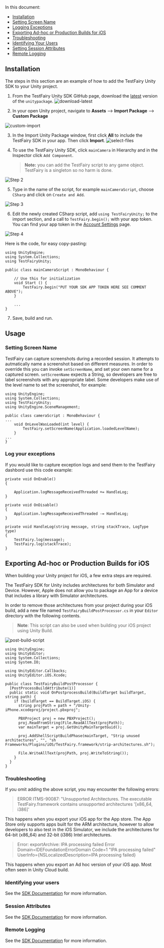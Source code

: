 In this document:

- [Installation](#installation)
- [Setting Screen Name](#set-screen-name)
- [Logging Exceptions](#log-exceptions)
- [Exporting Ad-hoc or Production Builds for iOS](#export-adhoc)
- [Troubleshooting](#troubleshooting)
- [Identifying Your Users](#identify-users)
- [Setting Session Attributes](#session-attributes)
- [Remote Logging](#remote-logging)

<a name="installation"></a>
## Installation

The steps in this section are an example of how to add the TestFairy Unity SDK to your Unity project.

1. From the TestFairy Unity SDK GitHub page, download the [latest](https://github.com/testfairy/testfairy-unity-plugin/releases) version of the `unitypackage`.
   ![download-latest](/img/unity/unity-latest.png)

2. In your open Unity project, navigate to **Assets** --> **Import Package** --> **Custom Package**

  ![custom-import](/img/unity/custom-import.png)

3. In the Import Unity Package window, first click **All** to include the TestFairy SDK in your app. Then click **Import**.
   ![select-files](/img/unity/file-select.png)

4. To use the TestFairy Unity SDK, click `mainCamera` in Hierarchy and in the Inspector click `Add Component`. 
	> **Note:** you can add the TestFairy script to any game object. TestFairy is a singleton so no harm is done.

  ![Step 2](https://raw.githubusercontent.com/testfairy/testfairy-unity-plugin/master/Images/step2.png)

5. Type in the name of the script, for example `mainCameraScript`, choose `CSharp` and click on `Create and Add`.

  ![Step 3](https://raw.githubusercontent.com/testfairy/testfairy-unity-plugin/master/Images/step3.png)

6. Edit the newly created CSharp script, add `using TestFairyUnity;` to the import section, and a call to `TestFairy.begin();` with your app token. You can find your app token in the [Account Settings](https://app.testfairy.com/settings/#apptoken) page.

  ![Step 4](https://raw.githubusercontent.com/testfairy/testfairy-unity-plugin/master/Images/step4.png)

 Here is the code, for easy copy-pasting:

 ```
 using UnityEngine;
 using System.Collections;
 using TestFairyUnity;

 public class mainCameraScript : MonoBehaviour {

     // Use this for initialization
     void Start () {
         TestFairy.begin("PUT YOUR SDK APP TOKEN HERE SEE COMMENT ABOVE");
     }

     ...
 }
 ```

7. Save, build and run.

## Usage

<a name="set-screen-name"></a>
### Setting Screen Name

TestFairy can capture screenshots during a recorded session. It attempts to autmatically name a screenshot based on different measures. In order to override this you can invoke `setScreenName`, and set your own name for a captured screen. `setScreenName` expects a String, so developers are free to label screenshots with any appropriate label. Some developers make use of the level name to set the screenshot, for example:

```
using UnityEngine;
using System.Collections;
using TestFairyUnity;
using UnityEngine.SceneManagement;

public class cameraScript : MonoBehaviour {
...
	void OnLevelWasLoaded(int level) {
		TestFairy.setScreenName(Application.loadedLevelName);
	}
...
}
```

<a name="log-exceptions"></a>
### Log your exceptions

If you would like to capture exception logs and send them to the TestFairy dashbord use this code example:

```
private void OnEnable()
{

	Application.logMessageReceivedThreaded += HandleLog;
}

private void OnDisable()
{
	Application.logMessageReceivedThreaded -= HandleLog;
}

private void HandleLog(string message, string stackTrace, LogType type)
{
	TestFairy.log(message);
	TestFairy.log(stackTrace);
}
```

<a name="export-adhoc"></a>
## Exporting Ad-hoc or Production Builds for iOS

When building your Unity project for iOS, a few extra steps are required. 

The TestFairy SDK for Unity includes architectures for both Simulator and Device. However, Apple does not allow you to package an App for a device that includes a library with Simulator architectures.

In order to remove those architectures from your project during your iOS build, add a new file named `TestFairyBuildPostProcessor.cs` in your `Editor` directory with the following contents.

> **Note**: This script can also be used when building your iOS project using Unity Build.

![post-build-script](/img/unity/post-build-script.png)

```
using UnityEngine;
using UnityEditor;
using System.Collections;
using System.IO;

using UnityEditor.Callbacks;
using UnityEditor.iOS.Xcode;

public class TestFairyBuildPostProcessor {
  [PostProcessBuildAttribute(1)]
  public static void OnPostprocessBuild(BuildTarget buildTarget, string path) {
    if (buildTarget == BuildTarget.iOS) {
      string projPath = path + "/Unity-iPhone.xcodeproj/project.pbxproj";

      PBXProject proj = new PBXProject();
      proj.ReadFromString(File.ReadAllText(projPath));
      var mainTarget = proj.GetUnityMainTargetGuid();

      proj.AddShellScriptBuildPhase(mainTarget, "Strip unused architectures", "", "sh Frameworks/Plugins/iOS/TestFairy.framework/strip-architectures.sh");

      File.WriteAllText(projPath, proj.WriteToString());
    }
  }
}

```

<a name="troubleshooting"></a>
### Troubleshooting

If you omit adding the above script, you may encounter the following errors:

> ERROR ITMS-90087: "Unsupported Architectures. The executable TestFairy.framework contains unsupported architectures '[x86_64, i386]'

This happens when you export your iOS app for the App store. The App Store only supports apps built for the ARM architecture, however to allow developers to also test in the iOS Simulator, we include the architectures for 64-bit (x86_64) and 32-bit (i386) Intel architectures.

> Error: exportArchive: IPA processing failed
> Error Domain=IDEFoundationErrorDomain Code=1 "IPA processing failed" UserInfo={NSLocalizedDescription=IPA processing failed}

This happens when you export an Ad hoc version of your iOS app. Most often seen in Unity Cloud build.

<a name="identify-users"></a>
### Identifying your users

See the [SDK Documentation](https://docs.testfairy.com/SDK/Identifying_Your_Users.html#unity) for more information.

<a name="session-attributes"></a>
### Session Attributes

See the [SDK Documentation](https://docs.testfairy.com/SDK/Session_Attributes.html#unity) for more information.

<a name="remote-logging"></a>
### Remote Logging

See the [SDK Documentation](https://docs.testfairy.com/SDK/Remote_Logging.html#unity) for more information.

